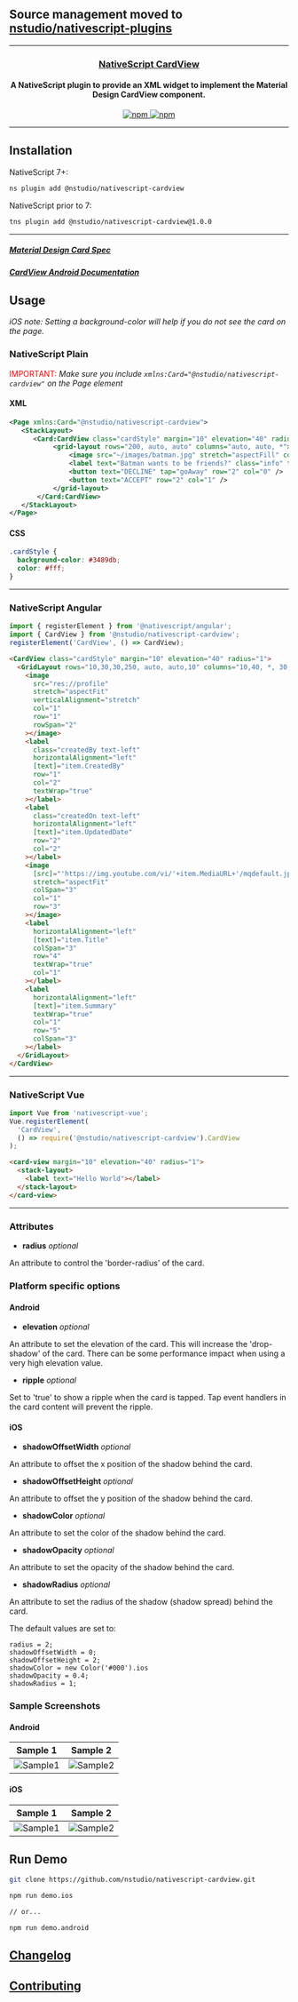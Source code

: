 ## Source management moved to [nstudio/nativescript-plugins](https://github.com/nstudio/nativescript-plugins/tree/main/packages/nativescript-cardview)
<hr/>
<a align="center" href="https://www.npmjs.com/package/@nstudio/nativescript-cardview">
    <h3 align="center">NativeScript CardView</h3>
</a>
<h4 align="center">A NativeScript plugin to provide an XML widget to implement the Material Design CardView component.</h4>

<p align="center">
    <a href="https://www.npmjs.com/package/@nstudio/nativescript-cardview">
        <img src="https://img.shields.io/npm/v/@nstudio/nativescript-cardview.svg" alt="npm">
    </a>
    <a href="https://www.npmjs.com/package/@nstudio/nativescript-cardview">
        <img src="https://img.shields.io/npm/dt/@nstudio/nativescript-cardview.svg?label=npm%20downloads" alt="npm">
    </a>
</p>

---

## Installation

NativeScript 7+:

```bash
ns plugin add @nstudio/nativescript-cardview
```

NativeScript prior to 7:

```bash
tns plugin add @nstudio/nativescript-cardview@1.0.0
```

---

##### [Material Design Card Spec](https://www.google.com/design/spec/components/cards.html)

##### [CardView Android Documentation](http://developer.android.com/intl/zh-tw/reference/android/support/v7/widget/CardView.html)

## Usage

_iOS note: Setting a background-color will help if you do not see the card on the page._

### NativeScript Plain

<span style="color:red">IMPORTANT: </span>_Make sure you include `xmlns:Card="@nstudio/nativescript-cardview"` on the Page element_

#### XML

```xml
<Page xmlns:Card="@nstudio/nativescript-cardview">
   <StackLayout>
      <Card:CardView class="cardStyle" margin="10" elevation="40" radius="5">
           <grid-layout rows="200, auto, auto" columns="auto, auto, *">
               <image src="~/images/batman.jpg" stretch="aspectFill" colSpan="3" row="0" />
               <label text="Batman wants to be friends?" class="info" textWrap="true" row="1" colSpan="3" />
               <button text="DECLINE" tap="goAway" row="2" col="0" />
               <button text="ACCEPT" row="2" col="1" />
           </grid-layout>
       </Card:CardView>
   </StackLayout>
</Page>
```

#### CSS

```css
.cardStyle {
  background-color: #3489db;
  color: #fff;
}
```

---

### NativeScript Angular

```typescript
import { registerElement } from '@nativescript/angular';
import { CardView } from '@nstudio/nativescript-cardview';
registerElement('CardView', () => CardView);
```

```html
<CardView class="cardStyle" margin="10" elevation="40" radius="1">
  <GridLayout rows="10,30,30,250, auto, auto,10" columns="10,40, *, 30,10">
    <image
      src="res://profile"
      stretch="aspectFit"
      verticalAlignment="stretch"
      col="1"
      row="1"
      rowSpan="2"
    ></image>
    <label
      class="createdBy text-left"
      horizontalAlignment="left"
      [text]="item.CreatedBy"
      row="1"
      col="2"
      textWrap="true"
    ></label>
    <label
      class="createdOn text-left"
      horizontalAlignment="left"
      [text]="item.UpdatedDate"
      row="2"
      col="2"
    ></label>
    <image
      [src]="'https://img.youtube.com/vi/'+item.MediaURL+'/mqdefault.jpg'"
      stretch="aspectFit"
      colSpan="3"
      col="1"
      row="3"
    ></image>
    <label
      horizontalAlignment="left"
      [text]="item.Title"
      colSpan="3"
      row="4"
      textWrap="true"
      col="1"
    ></label>
    <label
      horizontalAlignment="left"
      [text]="item.Summary"
      textWrap="true"
      col="1"
      row="5"
      colSpan="3"
    ></label>
  </GridLayout>
</CardView>
```

---

### NativeScript Vue

```javascript
import Vue from 'nativescript-vue';
Vue.registerElement(
  'CardView',
  () => require('@nstudio/nativescript-cardview').CardView
);
```

```html
<card-view margin="10" elevation="40" radius="1">
  <stack-layout>
    <label text="Hello World"></label>
  </stack-layout>
</card-view>
```

---

### Attributes

- **radius** _optional_

An attribute to control the 'border-radius' of the card.

### Platform specific options

#### Android

- **elevation** _optional_

An attribute to set the elevation of the card. This will increase the 'drop-shadow' of the card.
There can be some performance impact when using a very high elevation value.

- **ripple** _optional_

Set to 'true' to show a ripple when the card is tapped. Tap event handlers in the card content will prevent the ripple.

#### iOS

- **shadowOffsetWidth** _optional_

An attribute to offset the x position of the shadow behind the card.

- **shadowOffsetHeight** _optional_

An attribute to offset the y position of the shadow behind the card.

- **shadowColor** _optional_

An attribute to set the color of the shadow behind the card.

- **shadowOpacity** _optional_

An attribute to set the opacity of the shadow behind the card.

- **shadowRadius** _optional_

An attribute to set the radius of the shadow (shadow spread) behind the card.

The default values are set to:

```
radius = 2;
shadowOffsetWidth = 0;
shadowOffsetHeight = 2;
shadowColor = new Color('#000').ios
shadowOpacity = 0.4;
shadowRadius = 1;
```

### Sample Screenshots

#### Android

| Sample 1                            | Sample 2                            |
| ----------------------------------- | ----------------------------------- |
| ![Sample1](images/sample_card1.png) | ![Sample2](images/sample_card2.png) |

#### iOS

| Sample 1                                | Sample 2                                |
| --------------------------------------- | --------------------------------------- |
| ![Sample1](images/sample_card1_ios.png) | ![Sample2](images/sample_card3_ios.png) |

## Run Demo

```bash
git clone https://github.com/nstudio/nativescript-cardview.git

npm run demo.ios

// or...

npm run demo.android
```

## [Changelog](./CHANGELOG.md)

## [Contributing](./CONTRIBUTING.md)
